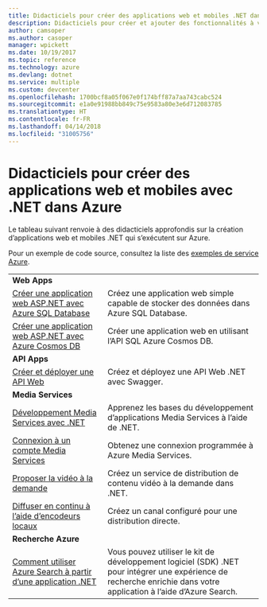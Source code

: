 ```yaml
---
title: Didacticiels pour créer des applications web et mobiles .NET dans Azure
description: Didacticiels pour créer et ajouter des fonctionnalités à vos applications web et mobiles .NET à l’aide des services Azure.
author: camsoper
ms.author: casoper
manager: wpickett
ms.date: 10/19/2017
ms.topic: reference
ms.technology: azure
ms.devlang: dotnet
ms.service: multiple
ms.custom: devcenter
ms.openlocfilehash: 1700bcf8a05f067e0f174bff87a7aa743cabc524
ms.sourcegitcommit: e1a0e91988bb849c75e9583a80e3e6d712083785
ms.translationtype: HT
ms.contentlocale: fr-FR
ms.lasthandoff: 04/14/2018
ms.locfileid: "31005756"
---
```

# <a name="tutorials-for-building-web-and-mobile-apps-with-net-in-azure"></a>Didacticiels pour créer des applications web et mobiles avec .NET dans Azure

Le tableau suivant renvoie à des didacticiels approfondis sur la création d’applications web et mobiles .NET qui s’exécutent sur Azure.

Pour un exemple de code source, consultez la liste des [exemples de service Azure](https://azure.microsoft.com/resources/samples/?platform=dotnet).

| | |
|---|---|
| **Web Apps**||
| [Créer une application web ASP.NET avec Azure SQL Database][1] | Créez une application web simple capable de stocker des données dans Azure SQL Database. | 
| [Créer une application web ASP.NET avec Azure Cosmos DB][2] | Créer une application web en utilisant l’API SQL Azure Cosmos DB. | 
| **API Apps**||
| [Créer et déployer une API Web][3] | Créez et déployez une API Web .NET avec Swagger. | 
| **Media Services** | |
| [Développement Media Services avec .NET][6] | Apprenez les bases du développement d’applications Media Services à l’aide de .NET. |
| [Connexion à un compte Media Services][7] | Obtenez une connexion programmée à Azure Media Services. |
| [Proposer la vidéo à la demande][4] | Créez un service de distribution de contenu vidéo à la demande dans .NET. | 
| [Diffuser en continu à l’aide d’encodeurs locaux ][8] | Créez un canal configuré pour une distribution directe. |
| **Recherche Azure**||
| [Comment utiliser Azure Search à partir d’une application .NET][5] | Vous pouvez utiliser le kit de développement logiciel (SDK) .NET pour intégrer une expérience de recherche enrichie dans votre application à l’aide d’Azure Search. | 



[1]: /azure/app-service-web/app-service-web-tutorial-dotnet-sqldatabase
[2]: /azure/cosmos-db/sql-api-dotnet-application
[3]: /azure/app-service-api/app-service-api-dotnet-get-started
[4]: /azure/media-services/media-services-dotnet-get-started
[5]: /azure/search/search-howto-dotnet-sdk
[6]: /azure/media-services/media-services-dotnet-how-to-use
[7]: /azure/media-services/media-services-dotnet-connect-programmatically
[8]: /azure/media-services/media-services-dotnet-live-encode-with-onpremises-encoders
